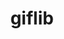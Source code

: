 ---
title: "giflib"
layout: cache
categories: [package, develop-2025-06-01]
meta: {"compilers": ["gcc@11.4.0"], "num_specs": 1, "num_specs_by_stack": {"hep": 1, "root": 1}, "oss": ["ubuntu22.04"], "platforms": ["linux"], "stacks": ["hep", "root"], "targets": ["x86_64_v3"], "versions": ["5.2.2"]}
spec_details: [{"compiler": "gcc@11.4.0", "hash": "x4p4j2f4k33nn4nn2uwxu42sdo3q4w3p", "os": "ubuntu22.04", "platform": "linux", "size": "-", "stacks": ["hep", "root"], "target": "x86_64_v3", "variants": ["build_system=makefile", "patches:=5cc0447"], "versions": ["5.2.2"]}]
---